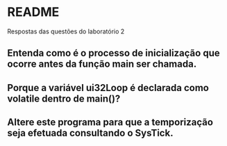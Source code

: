# README

Respostas das questões do laboratório 2

## Entenda como é o processo de inicialização que ocorre antes da função main ser chamada.



## Porque a variável ui32Loop é declarada como volatile dentro de main()?



## Altere este programa para que a temporização seja efetuada consultando o SysTick.

